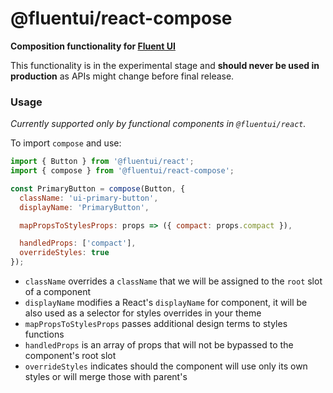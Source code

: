# @fluentui/react-compose

**Composition functionality for [Fluent UI](https://aka.ms/fluent-ui/)**

This functionality is in the experimental stage and **should never be used in production** as APIs might change before final release.

### Usage

_Currently supported only by functional components in `@fluentui/react`._

To import `compose` and use:

```js
import { Button } from '@fluentui/react';
import { compose } from '@fluentui/react-compose';

const PrimaryButton = compose(Button, {
  className: 'ui-primary-button',
  displayName: 'PrimaryButton',

  mapPropsToStylesProps: props => ({ compact: props.compact }),

  handledProps: ['compact'],
  overrideStyles: true
});
```

- `className` overrides a `className` that we will be assigned to the `root` slot of a component
- `displayName` modifies a React's `displayName` for component, it will be also used as a selector for styles overrides in your theme
- `mapPropsToStylesProps` passes additional design terms to styles functions
- `handledProps` is an array of props that will not be bypassed to the component's root slot
- `overrideStyles` indicates should the component will use only its own styles or will merge those with parent's
